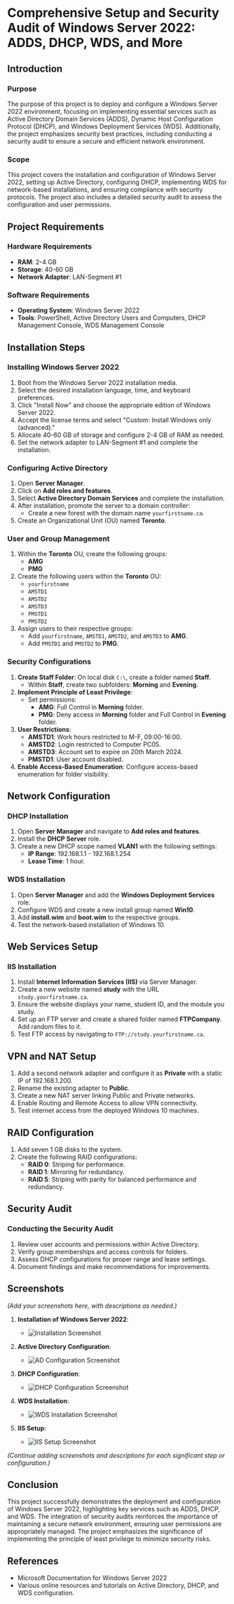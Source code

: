 # Comprehensive Setup and Security Audit of Windows Server 2022: ADDS, DHCP, WDS, and More

## Introduction

### Purpose

The purpose of this project is to deploy and configure a Windows Server 2022 environment, focusing on implementing essential services such as Active Directory Domain Services (ADDS), Dynamic Host Configuration Protocol (DHCP), and Windows Deployment Services (WDS). Additionally, the project emphasizes security best practices, including conducting a security audit to ensure a secure and efficient network environment.

### Scope

This project covers the installation and configuration of Windows Server 2022, setting up Active Directory, configuring DHCP, implementing WDS for network-based installations, and ensuring compliance with security protocols. The project also includes a detailed security audit to assess the configuration and user permissions.

## Project Requirements

### Hardware Requirements

- **RAM**: 2-4 GB
- **Storage**: 40-60 GB
- **Network Adapter**: LAN-Segment #1

### Software Requirements

- **Operating System**: Windows Server 2022
- **Tools**: PowerShell, Active Directory Users and Computers, DHCP Management Console, WDS Management Console

## Installation Steps

### Installing Windows Server 2022

1. Boot from the Windows Server 2022 installation media.
2. Select the desired installation language, time, and keyboard preferences.
3. Click "Install Now" and choose the appropriate edition of Windows Server 2022.
4. Accept the license terms and select "Custom: Install Windows only (advanced)."
5. Allocate 40-60 GB of storage and configure 2-4 GB of RAM as needed.
6. Set the network adapter to LAN-Segment #1 and complete the installation.

### Configuring Active Directory

1. Open **Server Manager**.
2. Click on **Add roles and features**.
3. Select **Active Directory Domain Services** and complete the installation.
4. After installation, promote the server to a domain controller:
   - Create a new forest with the domain name `yourfirstname.ca`.
5. Create an Organizational Unit (OU) named **Toronto**.

### User and Group Management

1. Within the **Toronto** OU, create the following groups:
   - **AMG**
   - **PMG**
2. Create the following users within the **Toronto** OU:
   - `yourfirstname`
   - `AMSTD1`
   - `AMSTD2`
   - `AMSTD3`
   - `PMSTD1`
   - `PMSTD2`
3. Assign users to their respective groups:
   - Add `yourfirstname`, `AMSTD1`, `AMSTD2`, and `AMSTD3` to **AMG**.
   - Add `PMSTD1` and `PMSTD2` to **PMG**.

### Security Configurations

1. **Create Staff Folder**: On local disk `C:\`, create a folder named **Staff**.
   - Within **Staff**, create two subfolders: **Morning** and **Evening**.
2. **Implement Principle of Least Privilege**:
   - Set permissions:
     - **AMG**: Full Control in **Morning** folder.
     - **PMG**: Deny access in **Morning** folder and Full Control in **Evening** folder.
3. **User Restrictions**:
   - **AMSTD1**: Work hours restricted to M-F, 09:00-16:00.
   - **AMSTD2**: Login restricted to Computer PC05.
   - **AMSTD3**: Account set to expire on 20th March 2024.
   - **PMSTD1**: User account disabled.
4. **Enable Access-Based Enumeration**: Configure access-based enumeration for folder visibility.

## Network Configuration

### DHCP Installation

1. Open **Server Manager** and navigate to **Add roles and features**.
2. Install the **DHCP Server** role.
3. Create a new DHCP scope named **VLAN1** with the following settings:
   - **IP Range**: 192.168.1.1 - 192.168.1.254
   - **Lease Time**: 1 hour.

### WDS Installation

1. Open **Server Manager** and add the **Windows Deployment Services** role.
2. Configure WDS and create a new install group named **Win10**.
3. Add **install.wim** and **boot.wim** to the respective groups.
4. Test the network-based installation of Windows 10.

## Web Services Setup

### IIS Installation

1. Install **Internet Information Services (IIS)** via Server Manager.
2. Create a new website named **study** with the URL `study.yourfirstname.ca`.
3. Ensure the website displays your name, student ID, and the module you study.
4. Set up an FTP server and create a shared folder named **FTPCompany**. Add random files to it.
5. Test FTP access by navigating to `FTP://study.yourfirstname.ca`.

## VPN and NAT Setup

1. Add a second network adapter and configure it as **Private** with a static IP of 192.168.1.200.
2. Rename the existing adapter to **Public**.
3. Create a new NAT server linking Public and Private networks.
4. Enable Routing and Remote Access to allow VPN connectivity.
5. Test internet access from the deployed Windows 10 machines.

## RAID Configuration

1. Add seven 1 GB disks to the system.
2. Create the following RAID configurations:
   - **RAID 0**: Striping for performance.
   - **RAID 1**: Mirroring for redundancy.
   - **RAID 5**: Striping with parity for balanced performance and redundancy.

## Security Audit

### Conducting the Security Audit

1. Review user accounts and permissions within Active Directory.
2. Verify group memberships and access controls for folders.
3. Assess DHCP configurations for proper range and lease settings.
4. Document findings and make recommendations for improvements.

## Screenshots

_(Add your screenshots here, with descriptions as needed.)_

1. **Installation of Windows Server 2022**:

   - ![Installation Screenshot](path/to/screenshot1.png)

2. **Active Directory Configuration**:

   - ![AD Configuration Screenshot](path/to/screenshot2.png)

3. **DHCP Configuration**:

   - ![DHCP Configuration Screenshot](path/to/screenshot3.png)

4. **WDS Installation**:

   - ![WDS Installation Screenshot](path/to/screenshot4.png)

5. **IIS Setup**:
   - ![IIS Setup Screenshot](path/to/screenshot5.png)

_(Continue adding screenshots and descriptions for each significant step or configuration.)_

## Conclusion

This project successfully demonstrates the deployment and configuration of Windows Server 2022, highlighting key services such as ADDS, DHCP, and WDS. The integration of security audits reinforces the importance of maintaining a secure network environment, ensuring user permissions are appropriately managed. The project emphasizes the significance of implementing the principle of least privilege to minimize security risks.

## References

- Microsoft Documentation for Windows Server 2022
- Various online resources and tutorials on Active Directory, DHCP, and WDS configuration.
